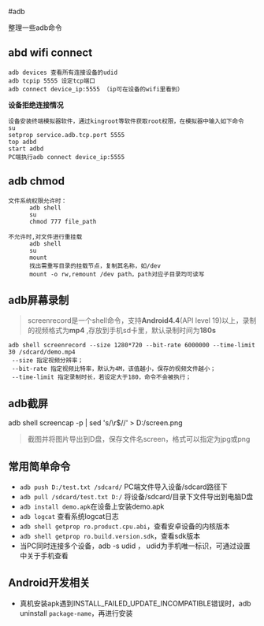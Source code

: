 #adb

 整理一些adb命令
## abd wifi connect

    adb devices 查看所有连接设备的udid
    adb tcpip 5555 设定tcp端口
    adb connect device_ip:5555 （ip可在设备的wifi里看到）

**设备拒绝连接情况** 

    设备安装终端模拟器软件，通过kingroot等软件获取root权限，在模拟器中输入如下命令  
    su
    setprop service.adb.tcp.port 5555
    top adbd
    start adbd
    PC端执行adb connect device_ip:5555

## adb chmod

    文件系统权限允许时：
          adb shell
          su
          chmod 777 file_path

    不允许时,对文件进行重挂载
          adb shell
          su
          mount
          找出需重写目录的挂载节点，复制其名称，如/dev
          mount -o rw,remount /dev path，path对应子目录均可读写
## adb屏幕录制

> screenrecord是一个shell命令，支持**Android4.4**(API level 19)以上，录制的视频格式为**mp4** ,存放到手机sd卡里，默认录制时间为**180s**

````
adb shell screenrecord --size 1280*720 --bit-rate 6000000 --time-limit 30 /sdcard/demo.mp4
 --size 指定视频分辨率；
 --bit-rate 指定视频比特率，默认为4M，该值越小，保存的视频文件越小；
 --time-limit 指定录制时长，若设定大于180，命令不会被执行；
````

## adb截屏

adb shell screencap -p | sed 's/\r$//' > D:/screen.png
 > 截图并将图片导出到D盘，保存文件名screen，格式可以指定为jpg或png

## 常用简单命令

* `adb push D:/test.txt /sdcard/`  PC端文件导入设备/sdcard路径下
* `adb pull /sdcard/test.txt D:/`  将设备/sdcard/目录下文件导出到电脑D盘
* `adb install demo.apk`在设备上安装demo.apk
* `adb logcat` 查看系统logcat日志
* `adb shell getprop ro.product.cpu.abi`，查看安卓设备的内核版本
* `adb shell getprop ro.build.version.sdk`，查看sdk版本
* 当PC同时连接多个设备，adb -s udid <command> ， udid为手机唯一标识，可通过设置中关于手机查看

## Android开发相关
* 真机安装apk遇到INSTALL_FAILED_UPDATE_INCOMPATIBLE错误时，adb uninstall `package-name`，再进行安装


